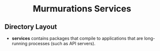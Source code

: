 <div align="center">
<br/>
<h1>Murmurations Services</h1>
</div>

## Directory Layout

* **services** contains packages that compile to applications that are long-running processes (such as API servers).
